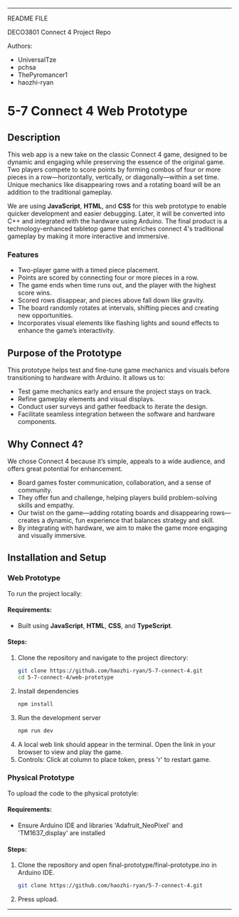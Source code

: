 --------------------------------------------------------------------
README FILE

DECO3801 Connect 4 Project Repo 

Authors: 
- UniversalTze 
- pchsa
- ThePyromancer1
- haozhi-ryan

# 5-7 Connect 4 Web Prototype

## Description
This web app is a new take on the classic Connect 4 game, designed to be dynamic and engaging while preserving the essence of the original game. Two players compete to score points by forming combos of four or more pieces in a row—horizontally, vertically, or diagonally—within a set time. Unique mechanics like disappearing rows and a rotating board will be an addition to the traditional gameplay.

We are using **JavaScript**, **HTML**, and **CSS** for this web prototype to enable quicker development and easier debugging. Later, it will be converted into C++ and integrated with the hardware using Arduino. The final product is a technology-enhanced tabletop game that enriches connect 4's traditional gameplay by making it more interactive and immersive. 

### Features
- Two-player game with a timed piece placement.
- Points are scored by connecting four or more pieces in a row.
- The game ends when time runs out, and the player with the highest score wins.
- Scored rows disappear, and pieces above fall down like gravity.
- The board randomly rotates at intervals, shifting pieces and creating new opportunities.
- Incorporates visual elements like flashing lights and sound effects to enhance the game’s interactivity.

## Purpose of the Prototype
This prototype helps test and fine-tune game mechanics and visuals before transitioning to hardware with Arduino. It allows us to:
- Test game mechanics early and ensure the project stays on track.
- Refine gameplay elements and visual displays.
- Conduct user surveys and gather feedback to iterate the design.
- Facilitate seamless integration between the software and hardware components.

## Why Connect 4?
We chose Connect 4 because it’s simple, appeals to a wide audience, and offers great potential for enhancement. 
- Board games foster communication, collaboration, and a sense of community.
- They offer fun and challenge, helping players build problem-solving skills and empathy.
- Our twist on the game—adding rotating boards and disappearing rows—creates a dynamic, fun experience that balances strategy and skill.
- By integrating with hardware, we aim to make the game more engaging and visually immersive.


## Installation and Setup 
### Web Prototype
To run the project locally:

#### Requirements:
- Built using **JavaScript**, **HTML**, **CSS**, and **TypeScript**.

#### Steps:
1. Clone the repository and navigate to the project directory:
   ```bash
   git clone https://github.com/haozhi-ryan/5-7-connect-4.git
   cd 5-7-connect-4/web-prototype
2. Install dependencies
   ```bash
   npm install
4. Run the development server
   ```bash
   npm run dev
6. A local web link should appear in the terminal. Open the link in your browser to view and play the game.
7. Controls: Click at column to place token, press 'r' to restart game.

### Physical Prototype
To upload the code to the physical prototyle:

#### Requirements:
- Ensure Arduino IDE and libraries 'Adafruit_NeoPixel' and 'TM1637_display' are installed

#### Steps:
1. Clone the repository and open final-prototype/final-prototype.ino in Arduino IDE.
   ```bash
   git clone https://github.com/haozhi-ryan/5-7-connect-4.git
3. Press upload.
--------------------------------------------------------------------
